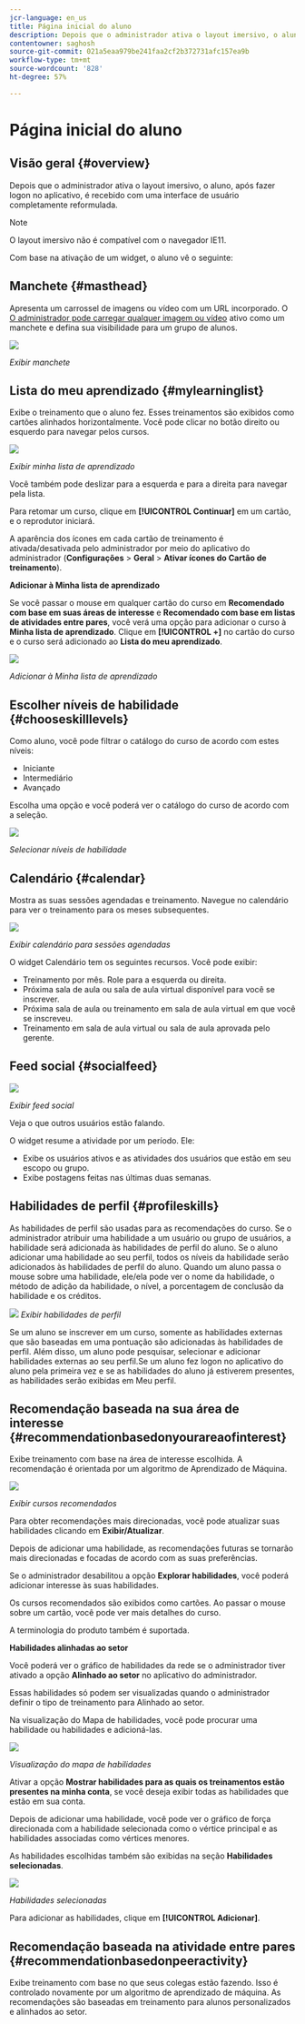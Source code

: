 ```yaml
---
jcr-language: en_us
title: Página inicial do aluno
description: Depois que o administrador ativa o layout imersivo, o aluno, após fazer logon no aplicativo, é recebido com uma interface de usuário completamente reformulada.
contentowner: saghosh
source-git-commit: 021a5eaa979be241faa2cf2b372731afc157ea9b
workflow-type: tm+mt
source-wordcount: '828'
ht-degree: 57%

---
```




# Página inicial do aluno

## Visão geral {#overview}

Depois que o administrador ativa o layout imersivo, o aluno, após fazer logon no aplicativo, é recebido com uma interface de usuário completamente reformulada.

>[!NOTE]
>
>O layout imersivo não é compatível com o navegador IE11.

Com base na ativação de um widget, o aluno vê o seguinte:

## Manchete {#masthead}

Apresenta um carrossel de imagens ou vídeo com um URL incorporado. O [O administrador pode carregar qualquer imagem ou vídeo](../../administrators/feature-summary/announcements.md#masthead) ativo como um manchete e defina sua visibilidade para um grupo de alunos.

![](assets/learner-masthead.png)

*Exibir manchete*

## Lista do meu aprendizado {#mylearninglist}

Exibe o treinamento que o aluno fez. Esses treinamentos são exibidos como cartões alinhados horizontalmente. Você pode clicar no botão direito ou esquerdo para navegar pelos cursos.

![](assets/learner-my-learning-list.png)

*Exibir minha lista de aprendizado*

Você também pode deslizar para a esquerda e para a direita para navegar pela lista.

Para retomar um curso, clique em **[!UICONTROL Continuar]** em um cartão, e o reprodutor iniciará.

A aparência dos ícones em cada cartão de treinamento é ativada/desativada pelo administrador por meio do aplicativo do administrador (**Configurações** > **Geral** > **Ativar ícones do Cartão de treinamento**).

**Adicionar à Minha lista de aprendizado**

Se você passar o mouse em qualquer cartão do curso em **Recomendado com base em suas áreas de interesse** e **Recomendado com base em listas de atividades entre pares**, você verá uma opção para adicionar o curso à **Minha lista de aprendizado**. Clique em **[!UICONTROL +]** no cartão do curso e o curso será adicionado ao **Lista do meu aprendizado**.

![](assets/add-my-learning.png)

*Adicionar à Minha lista de aprendizado*

## Escolher níveis de habilidade {#chooseskilllevels}

Como aluno, você pode filtrar o catálogo do curso de acordo com estes níveis:

* Iniciante
* Intermediário
* Avançado

Escolha uma opção e você poderá ver o catálogo do curso de acordo com a seleção.

![](assets/skill-levels.png)

*Selecionar níveis de habilidade*

## Calendário {#calendar}

Mostra as suas sessões agendadas e treinamento. Navegue no calendário para ver o treinamento para os meses subsequentes.

![](assets/learner-calendar.png)

*Exibir calendário para sessões agendadas*

O widget Calendário tem os seguintes recursos. Você pode exibir:

* Treinamento por mês. Role para a esquerda ou direita.
* Próxima sala de aula ou sala de aula virtual disponível para você se inscrever.
* Próxima sala de aula ou treinamento em sala de aula virtual em que você se inscreveu.
* Treinamento em sala de aula virtual ou sala de aula aprovada pelo gerente.

## Feed social {#socialfeed}

![](assets/social-feed.png)

*Exibir feed social*

Veja o que outros usuários estão falando.

O widget resume a atividade por um período. Ele:

* Exibe os usuários ativos e as atividades dos usuários que estão em seu escopo ou grupo.
* Exibe postagens feitas nas últimas duas semanas.

## Habilidades de perfil {#profileskills}

As habilidades de perfil são usadas para as recomendações do curso. Se o administrador atribuir uma habilidade a um usuário ou grupo de usuários, a habilidade será adicionada às habilidades de perfil do aluno. Se o aluno adicionar uma habilidade ao seu perfil, todos os níveis da habilidade serão adicionados às habilidades de perfil do aluno. Quando um aluno passa o mouse sobre uma habilidade, ele/ela pode ver o nome da habilidade, o método de adição da habilidade, o nível, a porcentagem de conclusão da habilidade e os créditos.

![](assets/profile-skills.png)
*Exibir habilidades de perfil*

Se um aluno se inscrever em um curso, somente as habilidades externas que são baseadas em uma pontuação são adicionadas às habilidades de perfil. Além disso, um aluno pode pesquisar, selecionar e adicionar habilidades externas ao seu perfil.Se um aluno fez logon no aplicativo do aluno pela primeira vez e se as habilidades do aluno já estiverem presentes, as habilidades serão exibidas em Meu perfil.

## Recomendação baseada na sua área de interesse {#recommendationbasedonyourareaofinterest}

Exibe treinamento com base na área de interesse escolhida. A recomendação é orientada por um algoritmo de Aprendizado de Máquina.

![](assets/learner-recommendation.png)

*Exibir cursos recomendados*

Para obter recomendações mais direcionadas, você pode atualizar suas habilidades clicando em **Exibir/Atualizar**.

Depois de adicionar uma habilidade, as recomendações futuras se tornarão mais direcionadas e focadas de acordo com as suas preferências.

Se o administrador desabilitou a opção **Explorar habilidades**, você poderá adicionar interesse às suas habilidades.

Os cursos recomendados são exibidos como cartões. Ao passar o mouse sobre um cartão, você pode ver mais detalhes do curso.

A terminologia do produto também é suportada.

**Habilidades alinhadas ao setor**

Você poderá ver o gráfico de habilidades da rede se o administrador tiver ativado a opção **Alinhado ao setor** no aplicativo do administrador.

Essas habilidades só podem ser visualizadas quando o administrador definir o tipo de treinamento para Alinhado ao setor.

Na visualização do Mapa de habilidades, você pode procurar uma habilidade ou habilidades e adicioná-las.

![](assets/learner-add-industry-skills.png)

*Visualização do mapa de habilidades*

Ativar a opção **Mostrar habilidades para as quais os treinamentos estão presentes na minha conta**, se você deseja exibir todas as habilidades que estão em sua conta.

Depois de adicionar uma habilidade, você pode ver o gráfico de força direcionada com a habilidade selecionada como o vértice principal e as habilidades associadas como vértices menores.

As habilidades escolhidas também são exibidas na seção **Habilidades selecionadas**.

![](assets/learner-add-industry-skills-1.png)

*Habilidades selecionadas*

Para adicionar as habilidades, clique em **[!UICONTROL Adicionar]**.

## Recomendação baseada na atividade entre pares {#recommendationbasedonpeeractivity}

Exibe treinamento com base no que seus colegas estão fazendo. Isso é controlado novamente por um algoritmo de aprendizado de máquina. As recomendações são baseadas em treinamento para alunos personalizados e alinhados ao setor.
